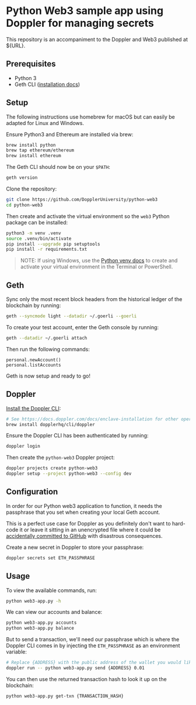 # Python Web3 sample app using Doppler for managing secrets

This repository is an accompaniment to the Doppler and Web3 published at ${URL}.
## Prerequisites

- Python 3
- Geth CLI ([installation docs](https://geth.ethereum.org/docs/install-and-build/installing-geth))

## Setup

The following instructions use homebrew for macOS but can easily be adapted for Linux and Windows.

Ensure Python3 and Ethereum are installed via brew:

```sh
brew install python
brew tap ethereum/ethereum
brew install ethereum
```

The Geth CLI should now be on your `$PATH`:

```sh
geth version
```

Clone the repository:

```sh
git clone https://github.com/DopplerUniversity/python-web3
cd python-web3
```

Then create and activate the virtual environment so the `web3` Python package can be installed:

```sh
python3 -m venv .venv
source .venv/bin/activate
pip install --upgrade pip setuptools
pip install -r requirements.txt
```

> NOTE: If using Windows, use the [Python venv docs](https://docs.python.org/3/library/venv.html) to create and activate your virtual environment in the Terminal or PowerShell.

## Geth

Sync only the most recent block headers from the historical ledger of the blockchain by running:

```sh
geth --syncmode light --datadir ~/.goerli --goerli
```

To create your test account, enter the Geth console by running:

```sh
geth --datadir ~/.goerli attach
```

Then run the following commands:

```
personal.newAccount()
personal.listAccounts
```

Geth is now setup and ready to go!

## Doppler

[Install the Doppler CLI](https://docs.doppler.com/docs/enclave-installation):

```sh
# See https://docs.doppler.com/docs/enclave-installation for other operating systems and environments, e.g. Docker
brew install dopplerhq/cli/doppler
```

 Ensure the Doppler CLI has been authenticated by running:

```sh
doppler login
```

Then create the `python-web3` Doppler project:

```sh
doppler projects create python-web3
doppler setup --project python-web3 --config dev
```

## Configuration

In order for our Python web3 application to function, it needs the passphrase that you set when creating your local Geth account.

This is a perfect use case for Doppler as you definitely don't want to hard-code it or leave it sitting in an unencrypted file where it could be [accidentally committed to GitHub](https://twitter.com/nateliason/status/1392086702794149894) with disastrous consequences.

Create a new secret in Doppler to store your passphrase:

```sh
doppler secrets set ETH_PASSPHRASE
```

## Usage

To view the available commands, run:

```sh
python web3-app.py -h
```

We can view our accounts and balance:
```sh
python web3-app.py accounts
python web3-app.py balance
```

But to send a transaction, we'll need our passphrase which is where the Doppler CLI comes in by injecting the `ETH_PASSPHRASE` as an environment variable:

```sh
# Replace {ADDRESS} with the public address of the wallet you would like to send funds to, e.g. 0x...
doppler run -- python web3-app.py send {ADDRESS} 0.01
```

You can then use the returned transaction hash to look it up on the blockchain:

```sh
python web3-app.py get-txn {TRANSACTION_HASH}
```
